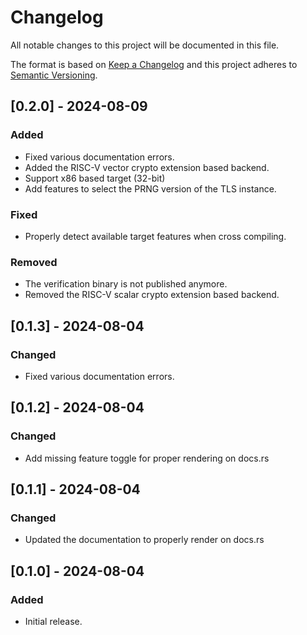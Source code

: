 # Changelog

All notable changes to this project will be documented in this file.

The format is based on [Keep a Changelog](http://keepachangelog.com/en/1.0.0/)
and this project adheres to [Semantic Versioning](https://semver.org/spec/v2.0.0.html).

## [0.2.0] - 2024-08-09

### Added

- Fixed various documentation errors.
- Added the RISC-V vector crypto extension based backend.
- Support x86 based target (32-bit)
- Add features to select the PRNG version of the TLS instance.

### Fixed

- Properly detect available target features when cross compiling.

### Removed

- The verification binary is not published anymore.
- Removed the RISC-V scalar crypto extension based backend.

## [0.1.3] - 2024-08-04

### Changed

- Fixed various documentation errors.

## [0.1.2] - 2024-08-04

### Changed

- Add missing feature toggle for proper rendering on docs.rs

## [0.1.1] - 2024-08-04

### Changed

- Updated the documentation to properly render on docs.rs

## [0.1.0] - 2024-08-04

### Added

- Initial release.
